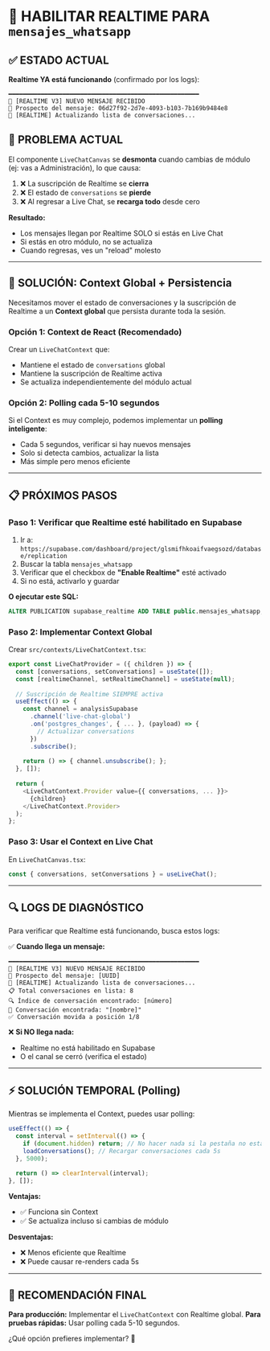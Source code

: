 # 🔧 HABILITAR REALTIME PARA `mensajes_whatsapp`

## ✅ ESTADO ACTUAL

**Realtime YA está funcionando** (confirmado por los logs):
```
━━━━━━━━━━━━━━━━━━━━━━━━━━━━━━━━━━━━━━━━━━━━━━━━━━━━━
📨 [REALTIME V3] NUEVO MENSAJE RECIBIDO
🎯 Prospecto del mensaje: 06d27f92-2d7e-4093-b103-7b169b9484e8
🔄 [REALTIME] Actualizando lista de conversaciones...
```

## 🚨 PROBLEMA ACTUAL

El componente `LiveChatCanvas` se **desmonta** cuando cambias de módulo (ej: vas a Administración), lo que causa:

1. ❌ La suscripción de Realtime se **cierra**
2. ❌ El estado de `conversations` se **pierde**
3. ❌ Al regresar a Live Chat, se **recarga todo** desde cero

**Resultado:**
- Los mensajes llegan por Realtime SOLO si estás en Live Chat
- Si estás en otro módulo, no se actualiza
- Cuando regresas, ves un "reload" molesto

---

## 🎯 SOLUCIÓN: Context Global + Persistencia

Necesitamos mover el estado de conversaciones y la suscripción de Realtime a un **Context global** que persista durante toda la sesión.

### **Opción 1: Context de React (Recomendado)**

Crear un `LiveChatContext` que:
- Mantiene el estado de `conversations` global
- Mantiene la suscripción de Realtime activa
- Se actualiza independientemente del módulo actual

### **Opción 2: Polling cada 5-10 segundos**

Si el Context es muy complejo, podemos implementar un **polling inteligente**:
- Cada 5 segundos, verificar si hay nuevos mensajes
- Solo si detecta cambios, actualizar la lista
- Más simple pero menos eficiente

---

## 📋 PRÓXIMOS PASOS

### **Paso 1: Verificar que Realtime esté habilitado en Supabase**

1. Ir a: `https://supabase.com/dashboard/project/glsmifhkoaifvaegsozd/database/replication`
2. Buscar la tabla `mensajes_whatsapp`
3. Verificar que el checkbox de **"Enable Realtime"** esté activado
4. Si no está, activarlo y guardar

**O ejecutar este SQL:**
```sql
ALTER PUBLICATION supabase_realtime ADD TABLE public.mensajes_whatsapp;
```

### **Paso 2: Implementar Context Global**

Crear `src/contexts/LiveChatContext.tsx`:
```typescript
export const LiveChatProvider = ({ children }) => {
  const [conversations, setConversations] = useState([]);
  const [realtimeChannel, setRealtimeChannel] = useState(null);
  
  // Suscripción de Realtime SIEMPRE activa
  useEffect(() => {
    const channel = analysisSupabase
      .channel('live-chat-global')
      .on('postgres_changes', { ... }, (payload) => {
        // Actualizar conversations
      })
      .subscribe();
    
    return () => { channel.unsubscribe(); };
  }, []);
  
  return (
    <LiveChatContext.Provider value={{ conversations, ... }}>
      {children}
    </LiveChatContext.Provider>
  );
};
```

### **Paso 3: Usar el Context en Live Chat**

En `LiveChatCanvas.tsx`:
```typescript
const { conversations, setConversations } = useLiveChat();
```

---

## 🔍 LOGS DE DIAGNÓSTICO

Para verificar que Realtime está funcionando, busca estos logs:

✅ **Cuando llega un mensaje:**
```
━━━━━━━━━━━━━━━━━━━━━━━━━━━━━━━━━━━━━━━━━━━━━━━━━━━━━
📨 [REALTIME V3] NUEVO MENSAJE RECIBIDO
🎯 Prospecto del mensaje: [UUID]
🔄 [REALTIME] Actualizando lista de conversaciones...
📋 Total conversaciones en lista: 8
🔍 Índice de conversación encontrado: [número]
📝 Conversación encontrada: "[nombre]"
✅ Conversación movida a posición 1/8
```

❌ **Si NO llega nada:**
- Realtime no está habilitado en Supabase
- O el canal se cerró (verifica el estado)

---

## ⚡ SOLUCIÓN TEMPORAL (Polling)

Mientras se implementa el Context, puedes usar polling:

```typescript
useEffect(() => {
  const interval = setInterval(() => {
    if (document.hidden) return; // No hacer nada si la pestaña no está visible
    loadConversations(); // Recargar conversaciones cada 5s
  }, 5000);
  
  return () => clearInterval(interval);
}, []);
```

**Ventajas:**
- ✅ Funciona sin Context
- ✅ Se actualiza incluso si cambias de módulo

**Desventajas:**
- ❌ Menos eficiente que Realtime
- ❌ Puede causar re-renders cada 5s

---

## 🎯 RECOMENDACIÓN FINAL

**Para producción:** Implementar el `LiveChatContext` con Realtime global.
**Para pruebas rápidas:** Usar polling cada 5-10 segundos.

¿Qué opción prefieres implementar? 🚀

